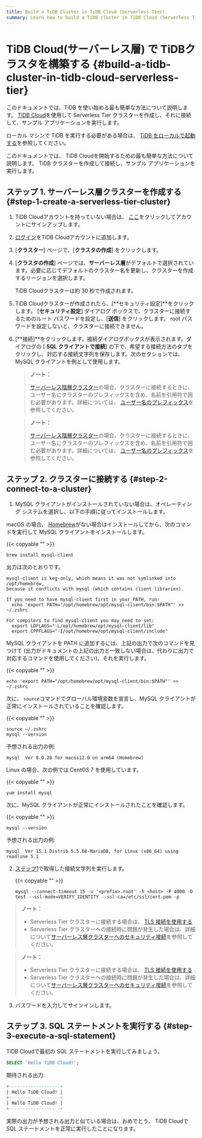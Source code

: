 ```yaml
---
title: Build a TiDB Cluster in TiDB Cloud (Serverless Tier)
summary: Learn how to build a TiDB cluster in TiDB Cloud (Serverless Tier) and connect to a TiDB Cloud cluster.
---
```


<!-- markdownlint-disable MD029 -->

# TiDB Cloud(サーバーレス層) で TiDBクラスタを構築する {#build-a-tidb-cluster-in-tidb-cloud-serverless-tier}

<CustomContent platform="tidb">

このドキュメントでは、TiDB を使い始める最も簡単な方法について説明します。 [TiDB Cloud](https://en.pingcap.com/tidb-cloud)を使用して Serverless Tier クラスターを作成し、それに接続して、サンプル アプリケーションを実行します。

ローカル マシンで TiDB を実行する必要がある場合は、 [TiDB をローカルで起動する](/quick-start-with-tidb.md)を参照してください。

</CustomContent>

<CustomContent platform="tidb-cloud">

このドキュメントでは、 TiDB Cloudを開始するための最も簡単な方法について説明します。 TiDB クラスターを作成して接続し、サンプル アプリケーションを実行します。

</CustomContent>

## ステップ 1. サーバーレス層クラスターを作成する {#step-1-create-a-serverless-tier-cluster}

1.  TiDB Cloudアカウントを持っていない場合は、 [ここ](https://tidbcloud.com/free-trial)をクリックしてアカウントにサインアップします。

2.  [ログイン](https://tidbcloud.com/)をTiDB Cloudアカウントに追加します。

3.  [**クラスター**] ページで、[<strong>クラスタの作成</strong>] をクリックします。

4.  [**クラスタの作成**] ページでは、<strong>サーバーレス層</strong>がデフォルトで選択されています。必要に応じてデフォルトのクラスター名を更新し、クラスターを作成するリージョンを選択します。

    TiDB Cloudクラスターは約 30 秒で作成されます。

5.  TiDB Cloudクラスターが作成されたら、[**セキュリティ設定]**をクリックします。 [<strong>セキュリティ設定</strong>] ダイアログ ボックスで、クラスターに接続するためのルート パスワードを設定し、[<strong>送信</strong>] をクリックします。 root パスワードを設定しないと、クラスターに接続できません。

6.  [**接続]**をクリックします。接続ダイアログボックスが表示されます。ダイアログの [ <strong>SQL クライアントで接続</strong>] の下で、希望する接続方法のタブをクリックし、対応する接続文字列を保存します。次のセクションでは、MySQL クライアントを例として使用します。

    <CustomContent platform="tidb">

    > **ノート：**
    >
    > [サーバーレス階層クラスター](https://docs.pingcap.com/tidbcloud/select-cluster-tier#serverless-tier)の場合、クラスターに接続するときに、ユーザー名にクラスターのプレフィックスを含め、名前を引用符で囲む必要があります。詳細については、 [ユーザー名のプレフィックス](https://docs.pingcap.com/tidbcloud/select-cluster-tier#user-name-prefix)を参照してください。

    </CustomContent>

    <CustomContent platform="tidb-cloud">

    > **ノート：**
    >
    > [サーバーレス階層クラスター](/tidb-cloud/select-cluster-tier.md#serverless-tier)の場合、クラスターに接続するときに、ユーザー名にクラスターのプレフィックスを含め、名前を引用符で囲む必要があります。詳細については、 [ユーザー名のプレフィックス](/tidb-cloud/select-cluster-tier.md#user-name-prefix)を参照してください。

    </CustomContent>

## ステップ 2. クラスターに接続する {#step-2-connect-to-a-cluster}

1.  MySQL クライアントがインストールされていない場合は、オペレーティング システムを選択し、以下の手順に従ってインストールします。

<SimpleTab>

<div label="macOS">

macOS の場合、 [Homebrew](https://brew.sh/index)がない場合はインストールしてから、次のコマンドを実行して MySQL クライアントをインストールします。

{{< copyable "" >}}

```shell
brew install mysql-client
```

出力は次のとおりです。

```
mysql-client is keg-only, which means it was not symlinked into /opt/homebrew,
because it conflicts with mysql (which contains client libraries).

If you need to have mysql-client first in your PATH, run:
  echo 'export PATH="/opt/homebrew/opt/mysql-client/bin:$PATH"' >> ~/.zshrc

For compilers to find mysql-client you may need to set:
  export LDFLAGS="-L/opt/homebrew/opt/mysql-client/lib"
  export CPPFLAGS="-I/opt/homebrew/opt/mysql-client/include"
```

MySQL クライアントを PATH に追加するには、上記の出力で次のコマンドを見つけて (出力がドキュメントの上記の出力と一致しない場合は、代わりに出力で対応するコマンドを使用してください)、それを実行します。

{{< copyable "" >}}

```shell
echo 'export PATH="/opt/homebrew/opt/mysql-client/bin:$PATH"' >> ~/.zshrc
```

次に、 `source`コマンドでグローバル環境変数を宣言し、MySQL クライアントが正常にインストールされていることを確認します。

{{< copyable "" >}}

```shell
source ~/.zshrc
mysql --version
```

予想される出力の例:

```
mysql  Ver 8.0.28 for macos12.0 on arm64 (Homebrew)
```

</div>

<div label="Linux">

Linux の場合、次の例では CentOS 7 を使用しています。

{{< copyable "" >}}

```shell
yum install mysql
```

次に、MySQL クライアントが正常にインストールされたことを確認します。

{{< copyable "" >}}

```shell
mysql --version
```

予想される出力の例:

```
mysql  Ver 15.1 Distrib 5.5.68-MariaDB, for Linux (x86_64) using readline 5.1
```

</div>

</SimpleTab>

2.  [ステップ1](#step-1-create-a-serverless-tier-cluster)で取得した接続文字列を実行します。

    {{< copyable "" >}}

    ```shell
    mysql --connect-timeout 15 -u '<prefix>.root' -h <host> -P 4000 -D test --ssl-mode=VERIFY_IDENTITY --ssl-ca=/etc/ssl/cert.pem -p
    ```

<CustomContent platform="tidb">

> **ノート：**
>
> -   Serverless Tier クラスターに接続する場合は、 [TLS 接続を使用する](https://docs.pingcap.com/tidbcloud/secure-connections-to-serverless-tier-clusters) .
> -   Serverless Tier クラスターへの接続時に問題が発生した場合は、詳細について[サーバーレス層クラスターへのセキュリティ接続](https://docs.pingcap.com/tidbcloud/secure-connections-to-serverless-tier-clusters)を参照してください。

</CustomContent>

<CustomContent platform="tidb-cloud">

> **ノート：**
>
> -   Serverless Tier クラスターに接続する場合は、 [TLS 接続を使用する](/tidb-cloud/secure-connections-to-serverless-tier-clusters.md) .
> -   Serverless Tier クラスターへの接続時に問題が発生した場合は、詳細について[サーバーレス層クラスターへのセキュリティ接続](/tidb-cloud/secure-connections-to-serverless-tier-clusters.md)を参照してください。

</CustomContent>

3.  パスワードを入力してサインインします。

## ステップ 3. SQL ステートメントを実行する {#step-3-execute-a-sql-statement}

TiDB Cloudで最初の SQL ステートメントを実行してみましょう。

```sql
SELECT 'Hello TiDB Cloud!';
```

期待される出力:

```sql
+-------------------+
| Hello TiDB Cloud! |
+-------------------+
| Hello TiDB Cloud! |
+-------------------+
```

実際の出力が予想される出力と似ている場合は、おめでとう、 TiDB Cloudで SQL ステートメントを正常に実行したことになります。
